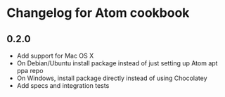 # Changelog for Atom cookbook

## 0.2.0
* Add support for Mac OS X
* On Debian/Ubuntu install package instead of just setting up Atom apt ppa repo
* On Windows, install package directly instead of using Chocolatey
* Add specs and integration tests
